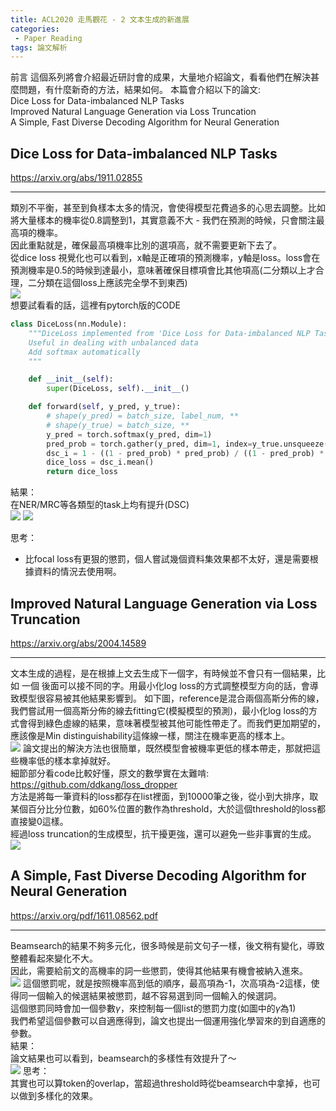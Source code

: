 ```yaml
---
title: ACL2020 走馬觀花 - 2 文本生成的新進展
categories:
 - Paper Reading
tags: 論文解析
---
```


前言
這個系列將會介紹最近研討會的成果，大量地介紹論文，看看他們在解決甚麼問題，有什麼新奇的方法，結果如何。
本篇會介紹以下的論文:  
Dice Loss for Data-imbalanced NLP Tasks  
Improved Natural Language Generation via Loss Truncation  
A Simple, Fast Diverse Decoding Algorithm for Neural Generation  



## Dice Loss for Data-imbalanced NLP Tasks
https://arxiv.org/abs/1911.02855

---
類別不平衡，甚至到負樣本太多的情況，會使得模型花費過多的心思去調整。比如將大量樣本的機率從0.8調整到1，其實意義不大 - 我們在預測的時候，只會關注最高項的機率。  
因此重點就是，確保最高項機率比別的選項高，就不需要更新下去了。  
從dice loss 視覺化也可以看到，x軸是正確項的預測機率，y軸是loss。loss會在預測機率是0.5的時候到達最小，意味著確保目標項會比其他項高(二分類以上才合理，二分類在這個loss上應該完全學不到東西)  
![](https://raw.githubusercontent.com/voidful/voidful_blog/master/assets/post_src/pn_acl2020_2/aAvHtCc.png)  
想要試看看的話，這裡有pytorch版的CODE  
```python
class DiceLoss(nn.Module):
    """DiceLoss implemented from 'Dice Loss for Data-imbalanced NLP Tasks'
    Useful in dealing with unbalanced data
    Add softmax automatically
    """

    def __init__(self):
        super(DiceLoss, self).__init__()

    def forward(self, y_pred, y_true):
        # shape(y_pred) = batch_size, label_num, **
        # shape(y_true) = batch_size, **
        y_pred = torch.softmax(y_pred, dim=1)
        pred_prob = torch.gather(y_pred, dim=1, index=y_true.unsqueeze(1))
        dsc_i = 1 - ((1 - pred_prob) * pred_prob) / ((1 - pred_prob) * pred_prob + 1)
        dice_loss = dsc_i.mean()
        return dice_loss
```
結果：  
在NER/MRC等各類型的task上均有提升(DSC)  
![](https://raw.githubusercontent.com/voidful/voidful_blog/master/assets/post_src/pn_acl2020_2/rXprnvu.png)
![](https://raw.githubusercontent.com/voidful/voidful_blog/master/assets/post_src/pn_acl2020_2/WJcoXRe.png)

思考：  
- 比focal loss有更狠的懲罰，個人嘗試幾個資料集效果都不太好，還是需要根據資料的情況去使用啊。  

## Improved Natural Language Generation via Loss Truncation
https://arxiv.org/abs/2004.14589

---

文本生成的過程，是在根據上文去生成下一個字，有時候並不會只有一個結果，比如 一個 後面可以接不同的字。用最小化log loss的方式調整模型方向的話，會導致模型很容易被其他結果影響到。
如下圖，reference是混合兩個高斯分佈的線，我們嘗試用一個高斯分佈的線去fitting它(模擬模型的預測)，最小化log loss的方式會得到綠色虛線的結果，意味著模型被其他可能性帶走了。而我們更加期望的，應該像是Min distinguishability這條線一樣，關注在機率更高的樣本上。  
![](https://raw.githubusercontent.com/voidful/voidful_blog/master/assets/post_src/pn_acl2020_2/wr3HEPT.png)
論文提出的解決方法也很簡單，既然模型會被機率更低的樣本帶走，那就把這些機率低的樣本拿掉就好。   
細節部分看code比較好懂，原文的數學實在太難啃: https://github.com/ddkang/loss_dropper  
方法是將每一筆資料的loss都存在list裡面，到10000筆之後，從小到大排序，取某個百分比分位數，如60%位置的數作為threshold，大於這個threshold的loss都直接變0這樣。  
經過loss truncation的生成模型，抗干擾更強，還可以避免一些非事實的生成。  
![](https://raw.githubusercontent.com/voidful/voidful_blog/master/assets/post_src/pn_acl2020_2/uaiezqR.png)

## A Simple, Fast Diverse Decoding Algorithm for Neural Generation
https://arxiv.org/pdf/1611.08562.pdf
 
---
Beamsearch的結果不夠多元化，很多時候是前文句子一樣，後文稍有變化，導致整體看起來變化不大。  
因此，需要給前文的高機率的詞一些懲罰，使得其他結果有機會被納入進來。  
![](https://raw.githubusercontent.com/voidful/voidful_blog/master/assets/post_src/pn_acl2020_2/truhKdT.png)
這個懲罰呢，就是按照機率高到低的順序，最高項為-1，次高項為-2這樣，使得同一個輸入的候選結果被懲罰，越不容易選到同一個輸入的候選詞。  
這個懲罰同時會加一個參數$\gamma$，來控制每一個list的懲罰力度(如圖中的$\gamma$為1)  
我們希望這個參數可以自適應得到，論文也提出一個運用強化學習來的到自適應的參數。  
結果：  
論文結果也可以看到，beamsearch的多樣性有效提升了～  
![](https://raw.githubusercontent.com/voidful/voidful_blog/master/assets/post_src/pn_acl2020_2/RP0Aaps.png)
思考：  
其實也可以算token的overlap，當超過threshold時從beamsearch中拿掉，也可以做到多樣化的效果。  
